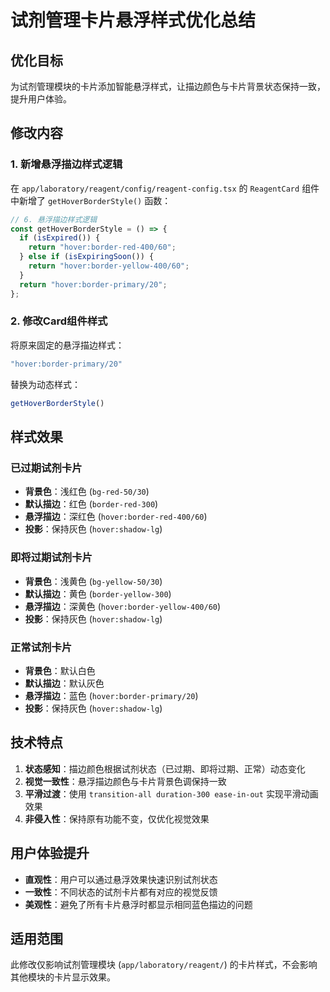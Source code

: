 # 试剂管理卡片悬浮样式优化总结

## 优化目标
为试剂管理模块的卡片添加智能悬浮样式，让描边颜色与卡片背景状态保持一致，提升用户体验。

## 修改内容

### 1. 新增悬浮描边样式逻辑
在 `app/laboratory/reagent/config/reagent-config.tsx` 的 `ReagentCard` 组件中新增了 `getHoverBorderStyle()` 函数：

```typescript
// 6. 悬浮描边样式逻辑
const getHoverBorderStyle = () => {
  if (isExpired()) {
    return "hover:border-red-400/60";
  } else if (isExpiringSoon()) {
    return "hover:border-yellow-400/60";
  }
  return "hover:border-primary/20";
};
```

### 2. 修改Card组件样式
将原来固定的悬浮描边样式：
```typescript
"hover:border-primary/20"
```

替换为动态样式：
```typescript
getHoverBorderStyle()
```

## 样式效果

### 已过期试剂卡片
- **背景色**：浅红色 (`bg-red-50/30`)
- **默认描边**：红色 (`border-red-300`)
- **悬浮描边**：深红色 (`hover:border-red-400/60`)
- **投影**：保持灰色 (`hover:shadow-lg`)

### 即将过期试剂卡片
- **背景色**：浅黄色 (`bg-yellow-50/30`)
- **默认描边**：黄色 (`border-yellow-300`)
- **悬浮描边**：深黄色 (`hover:border-yellow-400/60`)
- **投影**：保持灰色 (`hover:shadow-lg`)

### 正常试剂卡片
- **背景色**：默认白色
- **默认描边**：默认灰色
- **悬浮描边**：蓝色 (`hover:border-primary/20`)
- **投影**：保持灰色 (`hover:shadow-lg`)

## 技术特点

1. **状态感知**：描边颜色根据试剂状态（已过期、即将过期、正常）动态变化
2. **视觉一致性**：悬浮描边颜色与卡片背景色调保持一致
3. **平滑过渡**：使用 `transition-all duration-300 ease-in-out` 实现平滑动画效果
4. **非侵入性**：保持原有功能不变，仅优化视觉效果

## 用户体验提升

- **直观性**：用户可以通过悬浮效果快速识别试剂状态
- **一致性**：不同状态的试剂卡片都有对应的视觉反馈
- **美观性**：避免了所有卡片悬浮时都显示相同蓝色描边的问题

## 适用范围

此修改仅影响试剂管理模块 (`app/laboratory/reagent/`) 的卡片样式，不会影响其他模块的卡片显示效果。 